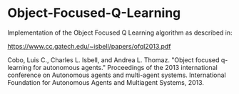 # Object-Focused-Q-Learning
Implementation of the Object Focused Q Learning algorithm as described in:

https://www.cc.gatech.edu/~isbell/papers/ofql2013.pdf

Cobo, Luis C., Charles L. Isbell, and Andrea L. Thomaz. "Object focused q-learning for autonomous agents." 
Proceedings of the 2013 international conference on Autonomous agents and multi-agent systems. 
International Foundation for Autonomous Agents and Multiagent Systems, 2013.
